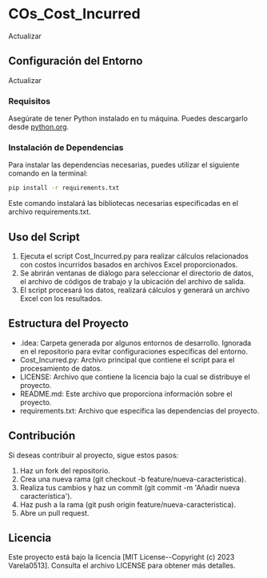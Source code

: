 # COs_Cost_Incurred

Actualizar

## Configuración del Entorno

Actualizar

### Requisitos

Asegúrate de tener Python instalado en tu máquina. Puedes descargarlo desde [python.org](https://www.python.org/downloads/).

### Instalación de Dependencias

Para instalar las dependencias necesarias, puedes utilizar el siguiente comando en la terminal:

```bash
pip install -r requirements.txt
```
Este comando instalará las bibliotecas necesarias especificadas en el archivo requirements.txt.

## Uso del Script
1. Ejecuta el script Cost_Incurred.py para realizar cálculos relacionados con costos incurridos basados en archivos Excel proporcionados.
2. Se abrirán ventanas de diálogo para seleccionar el directorio de datos, el archivo de códigos de trabajo y la ubicación del archivo de salida.
3. El script procesará los datos, realizará cálculos y generará un archivo Excel con los resultados.

## Estructura del Proyecto
- .idea: Carpeta generada por algunos entornos de desarrollo. Ignorada en el repositorio para evitar configuraciones específicas del entorno.
- Cost_Incurred.py: Archivo principal que contiene el script para el procesamiento de datos.
- LICENSE: Archivo que contiene la licencia bajo la cual se distribuye el proyecto.
- README.md: Este archivo que proporciona información sobre el proyecto.
- requirements.txt: Archivo que especifica las dependencias del proyecto.

## Contribución
Si deseas contribuir al proyecto, sigue estos pasos:
1. Haz un fork del repositorio.
2. Crea una nueva rama (git checkout -b feature/nueva-caracteristica).
3. Realiza tus cambios y haz un commit (git commit -m 'Añadir nueva característica').
4. Haz push a la rama (git push origin feature/nueva-caracteristica).
5. Abre un pull request.

## Licencia
Este proyecto está bajo la licencia [MIT License--Copyright (c) 2023 Varela0513]. Consulta el archivo LICENSE para obtener más detalles.
